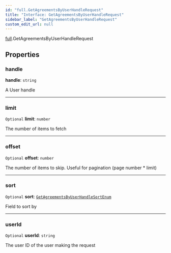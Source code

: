 ```yaml
---
id: "full.GetAgreementsByUserHandleRequest"
title: "Interface: GetAgreementsByUserHandleRequest"
sidebar_label: "GetAgreementsByUserHandleRequest"
custom_edit_url: null
---
```


[full](../namespaces/full.md).GetAgreementsByUserHandleRequest

## Properties

### handle

 **handle**: `string`

A User handle

___

### limit

 `Optional` **limit**: `number`

The number of items to fetch

___

### offset

 `Optional` **offset**: `number`

The number of items to skip. Useful for pagination (page number * limit)

___

### sort

 `Optional` **sort**: [`GetAgreementsByUserHandleSortEnum`](../enums/full.GetAgreementsByUserHandleSortEnum.md)

Field to sort by

___

### userId

 `Optional` **userId**: `string`

The user ID of the user making the request
